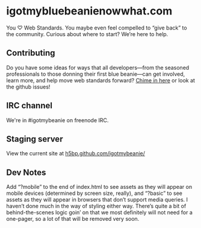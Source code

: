 # igotmybluebeanienowwhat.com

You ♡ Web Standards. You maybe even feel compelled to “give back” to the community. Curious about where to start? We’re here to help.

## Contributing

Do you have some ideas for ways that all developers—from the seasoned professionals to those donning their first blue beanie—can get involved, learn more, and help move web standards forward? [Chime in here](https://etherpad.mozilla.org/igotmybeanie) or look at the github issues!


## IRC channel

We're in #igotmybeanie on freenode IRC.

## Staging server

View the current site at [h5bp.github.com/igotmybeanie/](http://h5bp.github.com/igotmybeanie/)

## Dev Notes

Add “?mobile” to the end of index.html to see assets as they will appear on mobile devices (determined by screen size, really), and “?basic” to see assets as they will appear in browsers that don’t support media queries. I haven’t done much in the way of styling either way. There’s quite a bit of behind-the-scenes logic goin’ on that we most definitely will not need for a one-pager, so a lot of that will be removed very soon.

